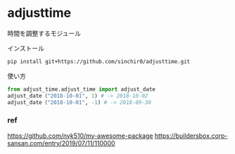 # adjusttime 
時間を調整するモジュール

インストール
```bash
pip install git+https://github.com/sinchir0/adjusttime.git
```

使い方
```python
from adjust_time.adjust_time import adjust_date
adjust_date（"2018-10-01", 1) # -> 2018-10-02
adjust_date（"2018-10-01", -1) # -> 2018-09-30
```

### ref
https://github.com/nyk510/my-awesome-package
https://buildersbox.corp-sansan.com/entry/2019/07/11/110000
